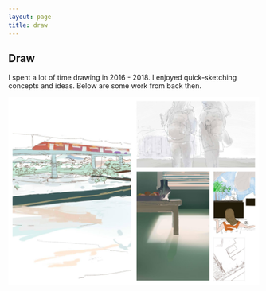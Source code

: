 ```yaml
---
layout: page
title: draw
---
```

## Draw

I spent a lot of time drawing in 2016 - 2018. I enjoyed quick-sketching concepts and ideas. Below are some work from back then.  

![history-art](./images/draw/portfolio-draw.jpg)


